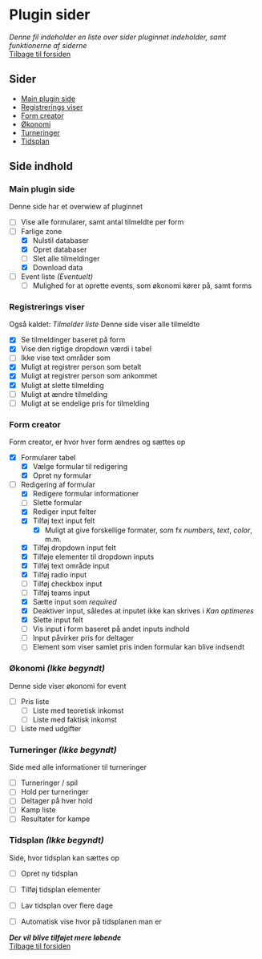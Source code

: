 # Plugin sider
*Denne fil indeholder en liste over sider pluginnet indeholder, samt funktionerne af siderne*
<br>[Tilbage til forsiden](/WPPlugin-HTXLan)

## Sider
- [Main plugin side](#main-plugin-side)
- [Registrerings viser](#registrerings-viser)
- [Form creator](#form-creator)
- [Økonomi](#økonomi-ikke-begyndt)
- [Turneringer](#turneringer-ikke-begyndt)
- [Tidsplan](#tidsplan-ikke-begyndt)

## Side indhold
### Main plugin side
Denne side har et overwiew af pluginnet

- [ ] Vise alle formularer, samt antal tilmeldte per form
- [ ] Farlige zone
  - [x] Nulstil databaser
  - [x] Opret databaser
  - [ ] Slet alle tilmeldinger
  - [x] Download data
- [ ] Event liste *(Eventuelt)*
  - [ ] Mulighed for at oprette events, som økonomi kører på, samt forms

### Registrerings viser
Også kaldet: *Tilmelder liste*
Denne side viser alle tilmeldte
- [x] Se tilmeldinger baseret på form
- [x] Vise den rigtige dropdown værdi i tabel
- [ ] Ikke vise text områder som
- [x] Muligt at registrer person som betalt
- [x] Muligt at registrer person som ankommet
- [x] Muligt at slette tilmelding
- [ ] Muligt at ændre tilmelding
- [ ] Muligt at se endelige pris for tilmelding

### Form creator
Form creator, er hvor hver form ændres og sættes op
- [x] Formularer tabel
  - [x] Vælge formular til redigering
  - [x] Opret ny formular
- [ ] Redigering af formular
  - [x] Redigere formular informationer
  - [ ] Slette formular
  - [x] Rediger input felter
  - [x] Tilføj text input felt
    - [x] Muligt at give forskellige formater, som fx *numbers*, *text*, *color*, m.m.
  - [x] Tilføj dropdown input felt
  - [x] Tilføje elementer til dropdown inputs
  - [x] Tilføj text område input
  - [x] Tilføj radio input
  - [ ] Tilføj checkbox input
  - [ ] Tilføj teams input
  - [x] Sætte input som *required*
  - [x] Deaktiver input, således at inputet ikke kan skrives i *Kan optimeres*
  - [x] Slette input felt
  - [ ] Vis input i form baseret på andet inputs indhold
  - [ ] Input påvirker pris for deltager
  - [ ] Element som viser samlet pris inden formular kan blive indsendt

### Økonomi *(Ikke begyndt)*
Denne side viser økonomi for event
- [ ] Pris liste
  - [ ] Liste med teoretisk inkomst
  - [ ] Liste med faktisk inkomst
- [ ] Liste med udgifter

### Turneringer *(Ikke begyndt)*
Side med alle informationer til turneringer
- [ ] Turneringer / spil
- [ ] Hold per turneringer
- [ ] Deltager på hver hold
- [ ] Kamp liste
- [ ] Resultater for kampe

### Tidsplan *(Ikke begyndt)*
Side, hvor tidsplan kan sættes op
- [ ] Opret ny tidsplan
- [ ] Tilføj tidsplan elementer
- [ ] Lav tidsplan over flere dage
- [ ] Automatisk vise hvor på tidsplanen man er



***Der vil blive tilføjet mere løbende***
<br>[Tilbage til forsiden](/WPPlugin-HTXLan)
